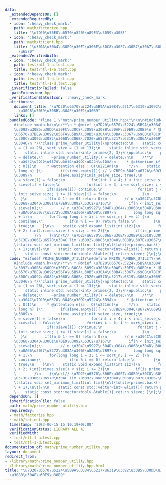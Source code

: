 ```yaml
---
data:
  _extendedDependsOn: []
  _extendedRequiredBy:
  - icon: ':heavy_check_mark:'
    path: math/factorize.hpp
    title: "\u7D20\u56E0\u6570\u5206\u89E3\u3059\u308B"
  - icon: ':heavy_check_mark:'
    path: math/totient.hpp
    title: "\u30AA\u30A4\u30E9\u30FC\u306E\u30C8\u30FC\u30B7\u30A7\u30F3\u30C8\u95A2\
      \u6570"
  _extendedVerifiedWith:
  - icon: ':heavy_check_mark:'
    path: test/ntl-1-a.test.cpp
    title: test/ntl-1-a.test.cpp
  - icon: ':heavy_check_mark:'
    path: test/ntl-1-d.test.cpp
    title: test/ntl-1-d.test.cpp
  _isVerificationFailed: false
  _pathExtension: hpp
  _verificationStatusIcon: ':heavy_check_mark:'
  attributes:
    document_title: "\u7D20\u6570\u5224\u5B9A\u3084\u5217\u6319\u3092\u30B5\u30DD\u30FC\
      \u30C8\u3059\u308B\u30AF\u30E9\u30B9"
    links: []
  bundledCode: "#line 1 \"math/prime_number_utility.hpp\"\n\n\n#include <vector>\n\
    #include <math.h>\n\n/**\n * @brief \u7D20\u6570\u5224\u5B9A\u3084\u5217\u6319\
    \u3092\u30B5\u30DD\u30FC\u30C8\u3059\u308B\u30AF\u30E9\u30B9\n * @brief \u7D20\
    \u6570\u7BE9\u3092\u56FA\u5B9A\u30B5\u30A4\u30BA\u3067\u69CB\u7BC9\u3001\u305D\
    \u308C\u3092\u3082\u3068\u306B\u7D20\u6570\u5217\u6319\u306A\u3069\u3092\u884C\
    \u3046\n */\nclass prime_number_utility{\nprotected:\n    static const int init_seive_size\
    \ = (1 << 26), sqrt_size = (1 << 13);\n    static inline std::vector<bool> sieve;\n\
    \    static inline std::vector<int> primes{2, 3};\n\npublic:\n    prime_number_utility()\
    \ = delete;\n    ~prime_number_utility() = delete;\n\n    /**\n     * @brief n\
    \ \u304C\u7D20\u6570\u304B\u3092\u5224\u5B9A\n     * @attention if n < (1 << 26)\
    \ : O(1)\n     * @attention else : O(\u221An)\n     */\n    static bool is_prime(long\
    \ long n) {\n        if(sieve.empty()){ // \u7BE9\u304C\u672A\u69CB\u7BC9\u306A\
    \u3089\n            sieve.assign(init_seive_size, true);\n            sieve[0]\
    \ = sieve[1] = false;\n            for(int i = 4; i < init_seive_size; i += 2)\
    \ sieve[i] = false;\n            for(int i = 3; i <= sqrt_size; i += 2) {\n  \
    \              if(!sieve[i]) continue;\n                for(int j = i * 2; j <\
    \ init_seive_size; j += i) sieve[j] = false;\n            }\n        \n      \
    \  }\n        if((n & 1) == 0) return 0;\n        // n \u304C\u5C0F\u3055\u3044\
    \u3068\u304D\u3001\u7BE9\u3092\u53C2\u7167\n        if(n < init_seive_size) return\
    \ sieve[n];\n        // n \u304C\u5927\u304D\u3044\u3068\u304D\u3001O(\u221An)\
    \ \u8A66\u3057\u5272\u308A\u3067\u8A08\u7B97\n        long long sqrt_n = std::ceil(std::sqrt(n))\
    \ + 1;\n        for(long long i = 3; i <= sqrt_n; i += 2) {\n            if(!sieve[i])\
    \ continue;\n            if(n % i == 0) return false;\n        }\n        return\
    \ true;\n    }\n\n    static void expand_list(int siz){\n        for(int i = primes.back()\
    \ + 2; (int)primes.size() < siz; i += 2){\n            if(is_prime(i)) primes.push_back(i);\n\
    \        }\n    }\n\n\t// \u7D20\u6570\u306E\u30EA\u30B9\u30C8\u3092\u3001\u672B\
    \u5C3E\u306E\u6570\u304C lim \u3092\u8D85\u3048\u308B\u307E\u3067\u62E1\u5F35\n\
    \tstatic void set_minimum_limit(int lim){\n\t\twhile(primes.back() < lim) expand_list(primes.size()\
    \ + 1);\n\t}\n\n    static const std::vector<int> &list(){ return primes; }\n\
    \    static const std::vector<bool> &table(){ return sieve; }\n};\n\n\n"
  code: "#ifndef PRIME_NUMBER_UTILITY\n#define PRIME_NUMBER_UTILITY\n#include <vector>\n\
    #include <math.h>\n\n/**\n * @brief \u7D20\u6570\u5224\u5B9A\u3084\u5217\u6319\
    \u3092\u30B5\u30DD\u30FC\u30C8\u3059\u308B\u30AF\u30E9\u30B9\n * @brief \u7D20\
    \u6570\u7BE9\u3092\u56FA\u5B9A\u30B5\u30A4\u30BA\u3067\u69CB\u7BC9\u3001\u305D\
    \u308C\u3092\u3082\u3068\u306B\u7D20\u6570\u5217\u6319\u306A\u3069\u3092\u884C\
    \u3046\n */\nclass prime_number_utility{\nprotected:\n    static const int init_seive_size\
    \ = (1 << 26), sqrt_size = (1 << 13);\n    static inline std::vector<bool> sieve;\n\
    \    static inline std::vector<int> primes{2, 3};\n\npublic:\n    prime_number_utility()\
    \ = delete;\n    ~prime_number_utility() = delete;\n\n    /**\n     * @brief n\
    \ \u304C\u7D20\u6570\u304B\u3092\u5224\u5B9A\n     * @attention if n < (1 << 26)\
    \ : O(1)\n     * @attention else : O(\u221An)\n     */\n    static bool is_prime(long\
    \ long n) {\n        if(sieve.empty()){ // \u7BE9\u304C\u672A\u69CB\u7BC9\u306A\
    \u3089\n            sieve.assign(init_seive_size, true);\n            sieve[0]\
    \ = sieve[1] = false;\n            for(int i = 4; i < init_seive_size; i += 2)\
    \ sieve[i] = false;\n            for(int i = 3; i <= sqrt_size; i += 2) {\n  \
    \              if(!sieve[i]) continue;\n                for(int j = i * 2; j <\
    \ init_seive_size; j += i) sieve[j] = false;\n            }\n        \n      \
    \  }\n        if((n & 1) == 0) return 0;\n        // n \u304C\u5C0F\u3055\u3044\
    \u3068\u304D\u3001\u7BE9\u3092\u53C2\u7167\n        if(n < init_seive_size) return\
    \ sieve[n];\n        // n \u304C\u5927\u304D\u3044\u3068\u304D\u3001O(\u221An)\
    \ \u8A66\u3057\u5272\u308A\u3067\u8A08\u7B97\n        long long sqrt_n = std::ceil(std::sqrt(n))\
    \ + 1;\n        for(long long i = 3; i <= sqrt_n; i += 2) {\n            if(!sieve[i])\
    \ continue;\n            if(n % i == 0) return false;\n        }\n        return\
    \ true;\n    }\n\n    static void expand_list(int siz){\n        for(int i = primes.back()\
    \ + 2; (int)primes.size() < siz; i += 2){\n            if(is_prime(i)) primes.push_back(i);\n\
    \        }\n    }\n\n\t// \u7D20\u6570\u306E\u30EA\u30B9\u30C8\u3092\u3001\u672B\
    \u5C3E\u306E\u6570\u304C lim \u3092\u8D85\u3048\u308B\u307E\u3067\u62E1\u5F35\n\
    \tstatic void set_minimum_limit(int lim){\n\t\twhile(primes.back() < lim) expand_list(primes.size()\
    \ + 1);\n\t}\n\n    static const std::vector<int> &list(){ return primes; }\n\
    \    static const std::vector<bool> &table(){ return sieve; }\n};\n\n#endif"
  dependsOn: []
  isVerificationFile: false
  path: math/prime_number_utility.hpp
  requiredBy:
  - math/factorize.hpp
  - math/totient.hpp
  timestamp: '2023-06-15 15:10:19+09:00'
  verificationStatus: LIBRARY_ALL_AC
  verifiedWith:
  - test/ntl-1-a.test.cpp
  - test/ntl-1-d.test.cpp
documentation_of: math/prime_number_utility.hpp
layout: document
redirect_from:
- /library/math/prime_number_utility.hpp
- /library/math/prime_number_utility.hpp.html
title: "\u7D20\u6570\u5224\u5B9A\u3084\u5217\u6319\u3092\u30B5\u30DD\u30FC\u30C8\u3059\
  \u308B\u30AF\u30E9\u30B9"
---
```

